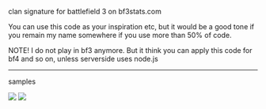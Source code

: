 clan signature for battlefield 3 on bf3stats.com

You can use this code as your inspiration etc, but it would be a good tone if you remain my name somewhere if you use more than 50% of code.


NOTE! I do not play in bf3 anymore. But it think you can apply this code for bf4 and so on, unless serverside uses node.js


____

samples

<img src="https://raw.github.com/yurii-github/bf3stats-dr/master/source/Yurii-Claw(black).png" />

<img src="https://raw.github.com/yurii-github/bf3stats-dr/master/source/Yurii-Claw(red).png" />
